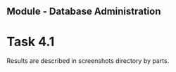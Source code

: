 ## Module - Database Administration
# Task 4.1
Results are described in screenshots directory by parts.


